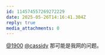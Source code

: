 ```yaml
---
id: 114574557269272229
date: 2025-05-26T14:16:41.304Z
reply: true
media_attachments: 0
---
```


[@1900](https://social.1900.live/@1900) [@cassidy](https://mastodon.blaede.family/@cassidy) 那可能是我网的问题。

